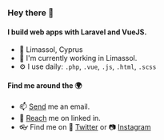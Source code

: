 ### Hey there 👋

#### I build web apps with Laravel and VueJS.

- 📍 Limassol, Cyprus
- 🏢 I'm currently working in Limassol.
- ⚙️ I use daily: `.php`, `.vue`, `.js`, `.html`, `.scss`

#### Find me around the 🌍
- 📫 [Send](mailto:joekaram97@gmail.com) me an email.
- 💼 [Reach](https://linkedin.com/in/joegkaram) me on linked in.
- 👓 Find me on 🦜 [Twitter](https://twitter.com/joegkaram) or 📷 [Instagram](https://instagram.com/jjoekaram)
